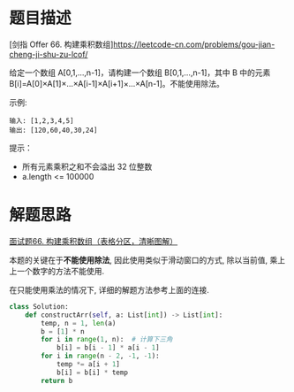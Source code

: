 # 题目描述

[剑指 Offer 66. 构建乘积数组]https://leetcode-cn.com/problems/gou-jian-cheng-ji-shu-zu-lcof/

给定一个数组 A[0,1,…,n-1]，请构建一个数组 B[0,1,…,n-1]，其中 B 中的元素 B[i]=A[0]×A[1]×…×A[i-1]×A[i+1]×…×A[n-1]。不能使用除法。

示例:
```
输入: [1,2,3,4,5]
输出: [120,60,40,30,24]
```

提示：

- 所有元素乘积之和不会溢出 32 位整数
- a.length <= 100000

# 解题思路

[面试题66. 构建乘积数组（表格分区，清晰图解）](https://leetcode-cn.com/problems/gou-jian-cheng-ji-shu-zu-lcof/solution/mian-shi-ti-66-gou-jian-cheng-ji-shu-zu-biao-ge-fe/)

本题的关键在于**不能使用除法**, 因此使用类似于滑动窗口的方式, 除以当前值, 乘上上一个数字的方法不能使用.

在只能使用乘法的情况下, 详细的解题方法参考上面的连接.

```python
class Solution:
    def constructArr(self, a: List[int]) -> List[int]:
        temp, n = 1, len(a)        
        b = [1] * n
        for i in range(1, n):  # 计算下三角
            b[i] = b[i - 1] * a[i - 1]
        for i in range(n - 2, -1, -1):
            temp *= a[i + 1]
            b[i] = b[i] * temp
        return b
```
